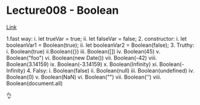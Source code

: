 # Lecture008 - Boolean

[Link](https://www.youtube.com/watch?v=Csu9tRuuX0M&list=PLvq-jIkSeTUZ6QgYYO3MwG9EMqC-KoLXA&index=9)

1.fast way:
    i. let trueVar = true;
    ii. let falseVar = false;
2. constructor:
    i. let booleanVar1 = Boolean(true);
    ii. let booleanVar2 = Boolean(false);
3. Truthy:
    i. Boolean(true)
    ii.Boolean({})
    iii. Boolean([])
    iv. Boolean(45)
    v.  Boolean("foo")
    vi. Boolean(new Date())
    vii. Boolean(-42)
    viii. Boolean(3.14159)
    ix. Boolean(-3.14159)
    x. Boolean(Infinity)
    xi. Boolean(-Infinity)
4. Falsy:
    i. Boolean(false)
    ii. Boolean(null)
    iii. Boolean(undefined)
    iv. Boolean(0)
    v. Boolean(NaN)
    vi. Boolean("")
    vii. Boolean('')
    viii. Boolean(document.all)
    
:ok_hand:
